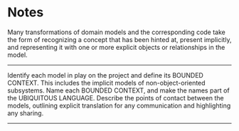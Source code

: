 # Notes
Many transformations of domain models and the corresponding code take the form of recognizing a concept that has been hinted at, present implicitly, and representing it with one or more explicit objects or relationships in the model.

***

Identify each model in play on the project and define its BOUNDED CONTEXT. This includes the implicit models of non-object-oriented subsystems. Name each BOUNDED CONTEXT, and make the names part of the UBIQUITOUS LANGUAGE. Describe the points of contact between the models, outlining explicit translation for any communication and highlighting any sharing.

***
